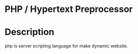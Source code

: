 # PHP / Hypertext Preprocessor

Description
===========
php is server scripting language for make dynamic website.
